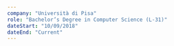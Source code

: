 ```yaml
---
company: "Università di Pisa"
role: "Bachelor’s Degree in Computer Science (L-31)"
dateStart: "10/09/2018"
dateEnd: "Current"
---
```

